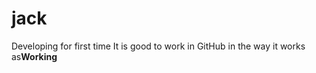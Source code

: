 # jack
Developing for first time
It is good to work in GitHub in the way it works as<strong>Working</strong>
